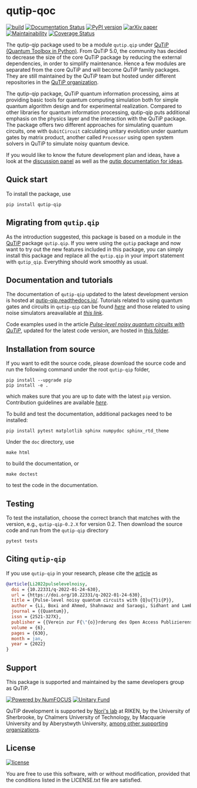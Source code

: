# qutip-qoc

[![build](https://github.com/qutip/qutip-qip/workflows/Tests/badge.svg)](https://github.com/qutip/qutip-qip/actions)
[![Documentation Status](https://readthedocs.org/projects/qutip-qip/badge/?version=stable)](https://qutip-qip.readthedocs.io/en/stable/)
[![PyPI version](https://badge.fury.io/py/qutip-qip.svg)](https://badge.fury.io/py/qutip-qip)
[![arXiv paper](https://img.shields.io/badge/arXiv-2105.09902-<COLOR>.svg)](https://arxiv.org/abs/2105.09902)
[![Maintainability](https://api.codeclimate.com/v1/badges/30293d7b8eb249f8d679/maintainability)](https://codeclimate.com/github/qutip/qutip-qip/maintainability)
[![Coverage Status](https://coveralls.io/repos/github/qutip/qutip-qip/badge.svg)](https://coveralls.io/github/qutip/qutip-qip)

The qutip-qip package used to be a module ``qutip.qip`` under [QuTiP (Quantum Toolbox in Python)](http://qutip.org/index.html).
From QuTiP 5.0, the community has decided to decrease the size of the core QuTiP package by reducing the external dependencies, in order to simplify maintenance.
Hence a few modules are separated from the core QuTiP and will become QuTiP family packages.
They are still maintained by the QuTiP team but hosted under different repositories in the [QuTiP organization](https://github.com/qutip).

The qutip-qip package, QuTiP quantum information processing, aims at providing basic tools for quantum computing simulation both for simple quantum algorithm design and for experimental realization.
Compared to other libraries for quantum information processing, qutip-qip puts additional emphasis on the physics layer and the interaction with the QuTiP package.
The package offers two different approaches for simulating quantum circuits, one with `QubitCircuit` calculating unitary evolution under quantum gates by matrix product, another called `Processor` using open system solvers in QuTiP to simulate noisy quantum device.

If you would like to know the future development plan and ideas, have a look at the [discussion panel](https://github.com/qutip/qutip-qip/discussions) as well as the [qutip documentation for ideas](https://qutip.org/docs/latest/development/ideas.html).

Quick start
-----------
To install the package, use
```
pip install qutip-qip
```

Migrating from ``qutip.qip``
--------------------------
As the introduction suggested, this package is based on a module in the [QuTiP](http://qutip.org/docs/latest/) package `qutip.qip`.
If you were using the `qutip` package and now want to try out the new features included in this package, you can simply install this package and replace all the `qutip.qip` in your import statement with `qutip_qip`. Everything should work smoothly as usual.

Documentation and tutorials
-------------

The documentation of `qutip-qip` updated to the latest development version is hosted at [qutip-qip.readthedocs.io/](https://qutip-qip.readthedocs.io/en/stable/).
Tutorials related to using quantum gates and circuits in `qutip-qip` can be found [*here*](https://qutip.org/tutorials#quantum-information-processing) and those related to using noise simulators areavailable at [*this link*](https://qutip.org/tutorials#nisq). 

Code examples used in the article [*Pulse-level noisy quantum circuits with QuTiP*](https://quantum-journal.org/papers/q-2022-01-24-630), updated for the latest code version, are hosted in [this folder](https://github.com/qutip/qutip-qip/tree/master/doc/pulse-paper).

Installation from source
------------------------
If you want to edit the source code, please download the source code and run the following command under the root `qutip-qip` folder,
```
pip install --upgrade pip
pip install -e .
```
which makes sure that you are up to date with the latest `pip` version. Contribution guidelines are available [*here*](https://qutip-qip.readthedocs.io/en/latest/contribution-code.html). 

To build and test the documentation, additional packages need to be installed:

```
pip install pytest matplotlib sphinx numpydoc sphinx_rtd_theme
```

Under the `doc` directory, use
```
make html
```
to build the documentation, or
```
make doctest
```
to test the code in the documentation.

Testing
------------
To test the installation, choose the correct branch that matches with the version, e.g., `qutip-qip-0.2.X` for version 0.2. Then download the source code and run from the `qutip-qip` directory
```
pytest tests
```

Citing `qutip-qip`
------------
If you use `qutip-qip` in your research, please cite the [article](https://quantum-journal.org/papers/q-2022-01-24-630) as

```bibtex
@article{Li2022pulselevelnoisy,
  doi = {10.22331/q-2022-01-24-630},
  url = {https://doi.org/10.22331/q-2022-01-24-630},
  title = {Pulse-level noisy quantum circuits with {Q}u{T}i{P}},
  author = {Li, Boxi and Ahmed, Shahnawaz and Saraogi, Sidhant and Lambert, Neill and Nori, Franco and Pitchford, Alexander and Shammah, Nathan},
  journal = {{Quantum}},
  issn = {2521-327X},
  publisher = {{Verein zur F{\"{o}}rderung des Open Access Publizierens in den Quantenwissenschaften}},
  volume = {6},
  pages = {630},
  month = jan,
  year = {2022}
}
```
Support
-------
This package is supported and maintained by the same developers group as QuTiP.

[![Powered by NumFOCUS](https://img.shields.io/badge/powered%20by-NumFOCUS-orange.svg?style=flat&colorA=E1523D&colorB=007D8A)](https://numfocus.org)
[![Unitary Fund](https://img.shields.io/badge/Supported%20By-UNITARY%20FUND-brightgreen.svg?style=flat)](https://unitary.fund)


QuTiP development is supported by [Nori's lab](http://dml.riken.jp/)
at RIKEN, by the University of Sherbrooke, by Chalmers University of Technology, by Macquarie University and by Aberystwyth University,
[among other supporting organizations](http://qutip.org/#supporting-organizations).

License
-------
[![license](https://img.shields.io/badge/license-New%20BSD-blue.svg)](http://en.wikipedia.org/wiki/BSD_licenses#3-clause_license_.28.22Revised_BSD_License.22.2C_.22New_BSD_License.22.2C_or_.22Modified_BSD_License.22.29)

You are free to use this software, with or without modification, provided that the conditions listed in the LICENSE.txt file are satisfied.
